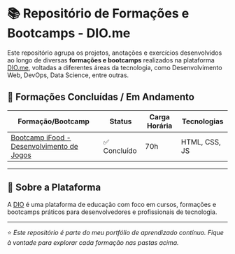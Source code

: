 # 📚 Repositório de Formações e Bootcamps - DIO.me

Este repositório agrupa os projetos, anotações e exercícios desenvolvidos ao longo de diversas **formações e bootcamps** realizados na plataforma [DIO.me](https://dio.me/), voltadas a diferentes áreas da tecnologia, como Desenvolvimento Web, DevOps, Data Science, entre outras.

## 🧠 Formações Concluídas / Em Andamento

| Formação/Bootcamp                             | Status     | Carga Horária | Tecnologias             |
|-----------------------------------------------|------------|----------------|--------------------------|
| [Bootcamp iFood - Desenvolvimento de Jogos](https://github.com/Alan-oliveir/potencia-tech-ifood-jogos) | ✅ Concluído | 70h | HTML, CSS, JS           |


---

## 🔗 Sobre a Plataforma

A [DIO](https://www.dio.me/) é uma plataforma de educação com foco em cursos, formações e bootcamps práticos para desenvolvedores e profissionais de tecnologia.

---

⭐️ *Este repositório é parte do meu portfólio de aprendizado contínuo. Fique à vontade para explorar cada formação nas pastas acima.*
